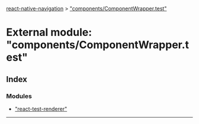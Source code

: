 [react-native-navigation](../README.md) > ["components/ComponentWrapper.test"](../modules/_components_componentwrapper_test_.md)



# External module: "components/ComponentWrapper.test"

## Index

### Modules

* ["react-test-renderer"](_components_componentwrapper_test_._react_test_renderer_.md)



---

